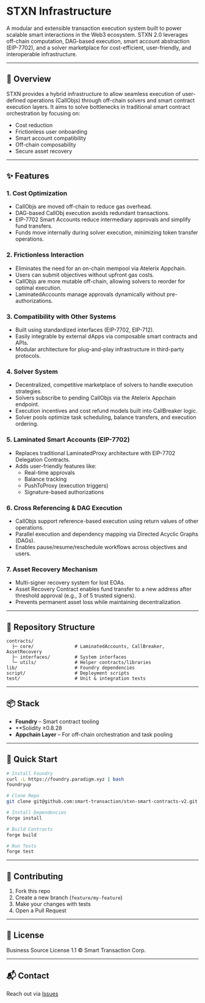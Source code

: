 
# STXN Infrastructure

A modular and extensible transaction execution system built to power scalable smart interactions in the Web3 ecosystem. STXN 2.0 leverages off-chain computation, DAG-based execution, smart account abstraction (EIP-7702), and a solver marketplace for cost-efficient, user-friendly, and interoperable infrastructure.

---

## 🚀 Overview

STXN provides a hybrid infrastructure to allow seamless execution of user-defined operations (CallObjs) through off-chain solvers and smart contract execution layers. It aims to solve bottlenecks in traditional smart contract orchestration by focusing on:

- Cost reduction
- Frictionless user onboarding
- Smart account compatibility
- Off-chain composability
- Secure asset recovery

---

## ✨ Features

### 1. Cost Optimization
- CallObjs are moved off-chain to reduce gas overhead.
- DAG-based CallObj execution avoids redundant transactions.
- EIP-7702 Smart Accounts reduce intermediary approvals and simplify fund transfers.
- Funds move internally during solver execution, minimizing token transfer operations.

### 2. Frictionless Interaction
- Eliminates the need for an on-chain mempool via Atelerix Appchain.
- Users can submit objectives without upfront gas costs.
- CallObjs are more mutable off-chain, allowing solvers to reorder for optimal execution.
- LaminatedAccounts manage approvals dynamically without pre-authorizations.

### 3. Compatibility with Other Systems
- Built using standardized interfaces (EIP-7702, EIP-712).
- Easily integrable by external dApps via composable smart contracts and APIs.
- Modular architecture for plug-and-play infrastructure in third-party protocols.

### 4. Solver System
- Decentralized, competitive marketplace of solvers to handle execution strategies.
- Solvers subscribe to pending CallObjs via the Atelerix Appchain endpoint.
- Execution incentives and cost refund models built into CallBreaker logic.
- Solver pools optimize task scheduling, balance transfers, and execution ordering.

### 5. Laminated Smart Accounts (EIP-7702)
- Replaces traditional LaminatedProxy architecture with EIP-7702 Delegation Contracts.
- Adds user-friendly features like:
  - Real-time approvals
  - Balance tracking
  - PushToProxy (execution triggers)
  - Signature-based authorizations

### 6. Cross Referencing & DAG Execution
- CallObjs support reference-based execution using return values of other operations.
- Parallel execution and dependency mapping via Directed Acyclic Graphs (DAGs).
- Enables pause/resume/reschedule workflows across objectives and users.

### 7. Asset Recovery Mechanism
- Multi-signer recovery system for lost EOAs.
- Asset Recovery Contract enables fund transfer to a new address after threshold approval (e.g., 3 of 5 trusted signers).
- Prevents permanent asset loss while maintaining decentralization.

---

## 📁 Repository Structure

```
contracts/
  ├─ core/               # LaminatedAccounts, CallBreaker, AssetRecovery
  ├─ interfaces/         # System interfaces
  └─ utils/              # Helper contracts/libraries
lib/                     # Foundry dependencies
script/                  # Deployment scripts
test/                    # Unit & integration tests
```

---

## 📦 Stack

- **Foundry** – Smart contract tooling
- **Solidity ≥0.8.28
- **Appchain Layer** – For off-chain orchestration and task pooling

---

## 🧪 Quick Start

```bash
# Install Foundry
curl -L https://foundry.paradigm.xyz | bash
foundryup

# Clone Repo
git clone git@github.com:smart-transaction/stxn-smart-contracts-v2.git && cd stxn-smart-contracts-v2

# Install Dependencies
forge install

# Build Contracts
forge build

# Run Tests
forge test
```

---

## 🤝 Contributing

1. Fork this repo
2. Create a new branch (`feature/my-feature`)
3. Make your changes with tests
4. Open a Pull Request

---

## 📜 License

Business Source License 1.1 © Smart Transaction Corp.

---

## 📬 Contact

Reach out via [Issues](https://github.com/smart-transaction/stxn-smart-contracts-v2/issues)
